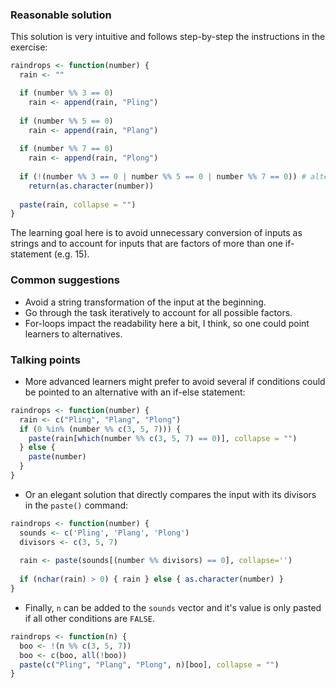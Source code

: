 ### Reasonable solution

This solution is very intuitive and follows step-by-step the instructions in the exercise:

```r
raindrops <- function(number) {
  rain <- ""

  if (number %% 3 == 0)
    rain <- append(rain, "Pling")
  
  if (number %% 5 == 0)
    rain <- append(rain, "Plang")
  
  if (number %% 7 == 0)
    rain <- append(rain, "Plong")
  
  if (!(number %% 3 == 0 | number %% 5 == 0 | number %% 7 == 0)) # alternatively: if(rain == "")
    return(as.character(number))
  
  paste(rain, collapse = "")
}
```

The learning goal here is to avoid unnecessary conversion of inputs as strings and to account for inputs that are factors of more than one if-statement (e.g. 15).


### Common suggestions

- Avoid a string transformation of the input at the beginning.
- Go through the task iteratively to account for all possible factors.
- For-loops impact the readability here a bit, I think, so one could point learners to alternatives. 


### Talking points

- More advanced learners might prefer to avoid several if conditions could be pointed to an alternative with an if-else statement:

```r
raindrops <- function(number) {
  rain <- c("Pling", "Plang", "Plong")
  if (0 %in% (number %% c(3, 5, 7))) {
    paste(rain[which(number %% c(3, 5, 7) == 0)], collapse = "")
  } else {
    paste(number)
  }
}
```

- Or an elegant solution that directly compares the input with its divisors in the `paste()` command:

```r
raindrops <- function(number) {
  sounds <- c('Pling', 'Plang', 'Plong')
  divisors <- c(3, 5, 7)
  
  rain <- paste(sounds[(number %% divisors) == 0], collapse='')
  
  if (nchar(rain) > 0) { rain } else { as.character(number) }
}
```

- Finally, `n` can be added to the `sounds` vector and it's value is only pasted if all other conditions are `FALSE`.

```r
raindrops <- function(n) {
  boo <- !(n %% c(3, 5, 7))
  boo <- c(boo, all(!boo))
  paste(c("Pling", "Plang", "Plong", n)[boo], collapse = "")
}
```
